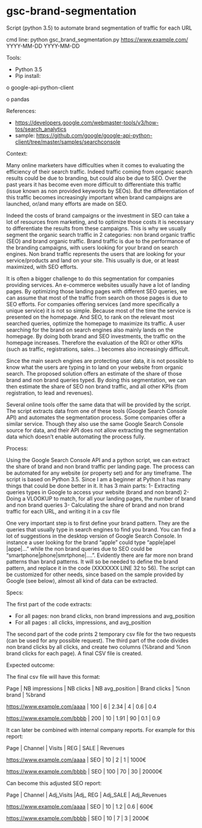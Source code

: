 # gsc-brand-segmentation
Script (python 3.5) to automate brand segmentation of traffic for each URL

cmd line: python gsc_brand_segmentation.py https://www.example.com/ YYYY-MM-DD YYYY-MM-DD

Tools:
-	Python 3.5
-	Pip install: 

  o	google-api-python-client

  o	pandas

References:
-	https://developers.google.com/webmaster-tools/v3/how-tos/search_analytics
-	sample: https://github.com/google/google-api-python-client/tree/master/samples/searchconsole

Context:

Many online marketers have difficulties when it comes to evaluating the efficiency of their search traffic. Indeed traffic coming from organic search results could be due to branding, but could also be due to SEO. Over the past years it has become even more difficult to differentiate this traffic (issue known as non provided keywords by SEOs). But the differentiation of this traffic becomes increasingly important when brand campaigns are launched, or/and many efforts are made on SEO.

Indeed the costs of brand campaigns or the investment in SEO can take a lot of resources from marketing, and to optimize those costs it is necessary to differentiate the results from these campaigns. This is why we usually segment the organic search traffic in 2 categories: non brand organic traffic (SEO) and brand organic traffic. Brand traffic is due to the performance of the branding campaigns, with users looking for your brand on search engines. Non brand traffic represents the users that are looking for your service/products and land on your site. This usually is due, or at least maximized, with SEO efforts.

It is often a bigger challenge to do this segmentation for companies providing services. An e-commerce websites usually have a lot of landing pages. By optimizing those landing pages with different SEO queries, we can assume that most of the traffic from search on those pages is due to SEO efforts. For companies offering services (and more specifically a unique service) it is not so simple. Because most of the time the service is presented on the homepage. And SEO, to rank on the relevant most searched queries, optimize the homepage to maximize its traffic. A user searching for the brand on search engines also mainly lands on the homepage.  By doing both brand and SEO investments, the traffic on the homepage increases. Therefore the evaluation of the ROI or other KPIs (such as traffic, registrations, sales…) becomes also increasingly difficult.

Since the main search engines are protecting user data, it is not possible to know what the users are typing in to land on your website from organic search. The proposed solution offers an estimate of the share of those brand and non brand queries typed. By doing this segmentation, we can then estimate the share of SEO non brand traffic, and all other KPIs (from registration, to lead and revenues).

Several online tools offer the same data that will be provided by the script. The script extracts data from one of these tools (Google Search Console API) and automates the segmentation process. Some companies offer a similar service. Though they also use the same Google Search Console source for data, and their API does not allow extracting the segmentation data which doesn’t enable automating the process fully.


Process:

Using the Google Search Console API and a python script, we can extract the share of brand and non brand traffic per landing page. The process can be automated for any website (or property set) and for any timeframe.
The script is based on Python 3.5. Since I am a beginner at Python it has many things that could be done better in it. 
It has 3 main parts:
1-	Extracting queries types in Google to access your website (brand and non brand)
2-	Doing a VLOOKUP to match, for all your landing pages, the number of brand and non brand queries
3-	Calculating the share of brand and non brand traffic for each URL, and writing it in a csv file

One very important step is to first define your brand pattern. They are the queries that usually type in search engines to find you brand. You can find a lot of suggestions in the desktop version of Google Search Console. In instance a user looking for the brand “apple” could type “apple|apel |appe|…” while the non brand queries due to SEO could be “smartphone|phone|smrtphone|….”. 
Evidently there are far more non brand patterns than brand patterns. It will so be needed to define the brand pattern, and replace it in the code (XXXXXXX LINE 32 to 56).
The script can be customized for other needs, since based on the sample provided by Google (see below), almost all kind of data can be extracted.

Specs:

The first part of the code extracts:
-	For all pages: non brand clicks, non brand impressions and avg_position
-	For all pages : all clicks, impressions, and avg_position

The second part of the code prints 2 temporary csv file for the two requests (can be used for any possible request).
The third part of the code divides non brand clicks by all clicks, and create two columns (%brand and %non brand clicks for each page). A final CSV file is created.

Expected outcome:

The final csv file will have this format:

Page | NB impressions | NB clicks | NB avg_position | Brand clicks | %non brand | %brand

https://www.example.com/aaaa | 100 | 6 | 2.34 | 4 | 0.6 | 0.4

https://www.example.com/bbbb | 200 | 10 | 1.91 | 90 | 0.1 | 0.9

It can later be combined with internal company reports. For example for this report:

Page | Channel | Visits | REG | SALE | Revenues

https://www.example.com/aaaa  | SEO | 10 | 2 | 1 | 1000€

https://www.example.com/bbbb | SEO | 100 | 70 | 30 | 20000€

Can become this adjusted SEO report:

Page | Channel | Adj_Visits |Adj_ REG | Adj_SALE | Adj_Revenues

https://www.example.com/aaaa  | SEO | 10 | 1.2 | 0.6 | 600€

https://www.example.com/bbbb | SEO | 10 | 7 | 3 | 2000€


